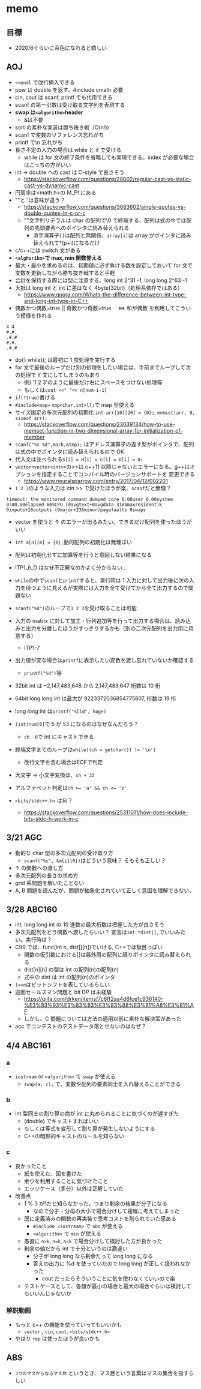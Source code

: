 # memo

## 目標

- 2020/8ぐらいに茶色になれると嬉しい

## AOJ

- `<<endl` で改行挿入できる
- pow は double を返す、#include cmath 必要
- cin, cout は scanf, printf でも代用できる
- scanf の第一引数は受け取る文字列を表現する
- **swap は`<algorithm>`header**
  - &は不要
- sort の素朴な実装は勝ち抜き戦（O(n!))
- scanf で変数のリファレンス忘れがち
- printf で\n 忘れがち
- 長さ不定の入力の場合は while と if で受ける
  - while は for 文の終了条件を省略しても実現できる。index が必要な場合はこっちの方がいい
- int → double への cast は C-style で良さそう
  - <https://stackoverflow.com/questions/28002/regular-cast-vs-static-cast-vs-dynamic-cast>
- 円周率は<math.h>の M_PI にある
- ""と''は意味が違う？
  - <https://stackoverflow.com/questions/3683602/single-quotes-vs-double-quotes-in-c-or-c>
  - ""文字列リテラルは char の配列で\0 で終端する、配列は式の中では配列の先頭要素へのポインタに読み替えられる
    - 添字演算子`[]`は配列と無関係、`array[i]`は array がポインタに読み替えられて\*(p+i)になるだけ
- c/c++には switch 文がある
- **`<alghorihm>`で max, min 関数使える**
- 最大・最小を求めるのは、初期値に必ず負ける数を設定しておいて for 文で変数を更新しながら勝ち抜き戦すると手軽
- 合計を保持する際には型に注意する。long int 2^31 -1, long long 2^63 -1
- 大抵は long int と int に差はなく 4byte(32bit)（処理系依存ではある）
  - <https://www.quora.com/Whats-the-difference-between-int-type-and-long-int-type-in-C++>
- 偶数かつ偶数=true || 奇数かつ奇数=true 　<=> 和が偶数 を利用してこういう模様を作れる

```
4 4
#.#.
.#.#
#.#.
.#.#
```

- do{} while(); は最初に 1 度処理を実行する
- for 文で最後のループだけ別の処理をしたい場合は、手前までループして次の処理で if 文にしてしまうのもあり
  - 例) '1 2 3'のように最後だけ右にスペースをつけない処理等
  - もしくは`cout <<" "<< n[num-i-1]`
- `if(!true)`書ける
- `#include<map>` `map<char,int>ll;`で map 型使える
- サイズ固定の多次元配列の初期化 `int arr[10][20] = {0};`, `memset(arr, 0, sizeof arr);`
  - <https://stackoverflow.com/questions/23039134/how-to-use-memset-function-in-two-dimensional-array-for-initialization-of-member>
- `scanf("%s %d",mark,&tmp);` はアドレス演算子の返す型がポインタで、配列は式の中でポインタに読み替えられるので OK
- 代入文は並べられる`S[i] = H[i] = C[i] = D[i] = 0;`
- `vector<vector<int>>`の>>は c++11 以降じゃないとエラーになる。g++はオプションを指定することでコンパイル時のバージョンサポートを
  変更できる
  - <https://www.neuralsparrow.com/entry/2017/04/12/002201>
- `1 2 3`のような入力は cin >> で受けたほうが楽、`scanf`だと無理？

```
timeout: the monitored command dumped core 0.00user 0.00system 0:00.00elapsed 66%CPU (0avgtext+0avgdata 3184maxresident)k 0inputs+16outputs (0major+236minor)pagefaults 0swaps
```

- vector を使うと ↑ のエラーが出るみたい。できるだけ配列を使ったほうがいい

- `int a[n][m] = {0};`動的配列の初期化は無理ぽい
- 配列は初期化せずに加算等を行うと意図しない結果になる
- ITP1_6_D はなぜ不正解なのかよく分からない...
- `while`の中で`scanf`と`printf`すると、実行時は 1 入力に対して出力後に次の入力を待つように見えるが実際には入力を全て受けてから全て出力するので問題ない
- `scanf("%d")`のループで`1 2 3`を受け取ることは可能
- 入力の matrix に対して加工・行列追加等を行って出力する場合は、読み込みと出力を分離したほうがすっきりするかも（別の二次元配列を出力用に用意する）
  - ITP1-7
- 出力値が変な場合は`printf`に表示したい変数を渡し忘れていないか確認する
  - `printf("%d")`等
- 32bit int は −2,147,483,648 から 2,147,483,647 桁数は 10 桁
- 64bit long long int は最大が 9223372036854775807, 桁数は 19 桁
- long long int は`printf("%lld", hoge)`
- `(int)num[0]`で 5 が 53 になるのはなぜなんだろう？
  - `ch -0`で int にキャストできる
- 終端文字までのループは`while((ch = getchar()) != '\n')`
  - 改行文字を含む場合はEOFで判定
- 大文字 → 小文字変換は、`ch + 32`
- アルファベット判定は`ch >= 'a' && ch <= 'z'`
- `<bits/stdc++.h>` は何？
  - <https://stackoverflow.com/questions/25311011/how-does-include-bits-stdc-h-work-in-c>

## 3/21 AGC

- 動的な char 型の多次元配列の受け取り方
  - `scanf("%s", &m[i][0])`はどういう意味？ そもそも正しい？
- ↑ の関数への渡し方
- 多次元配列の長さの求め方
- grid 系問題を解いたことない
- A, B 問題を読んだが、問題が抽象化されていて正しく意図を理解できない、

## 3/28 ABC160

- int, long long int の 10 進数の最大桁数は把握した方が良さそう
- 多次元配列をどう関数へ渡したらいい？ 宣言は`int *dist[],`でいいみたい。実行時は？
- C99 では、func(int n, dist[][n])でいける, C++では駄目っぽい
  - 関数の仮引数における[]は最外周の配列に限りポインタに読み替えられる
  - dist[n][n] の型は int の配列(n)の配列(n)
  - 式中の dist は int の配列(n)のポインタ
- `1<<n`はビットシフトを表しているらしい
- 巡回セールスマン問題と bit DP は未経験
  - <https://qiita.com/drken/items/7c6ff2aa4d8fce1c9361#0-%E3%83%93%E3%83%83%E3%83%88%E3%81%A8%E3%81%AF>
  - しかし、C 問題については方法の適用以前に素朴な解決策があった
- acc でコンテストのテストデータ落とせないのはなぜ？

## 4/4 ABC161

### a

- `iostream` or `<algorithm>` で `swap` が使える
  - `swap(a, c);` で、変数や配列の要素同士を入れ替えることができる

### b

- int 型同士の割り算の商が int に丸められることに気づくのが遅すぎた
  - (double) でキャストすればいい
  - もしくは等式を変形して割り算が発生しないようにする
  - C++の暗黙的キャストのルールを知らない

### c

- 良かったこと
  - 紙を使えた、図を書けた
  - 余りを利用することに気づけたこと
  - エッジケース（多分）以外は正解していた
- 改善点
  - 1 % 3 が1だと知らなかった。つまり剰余の結果が分子になる
    - なので分子・分母の大小で場合分けして複雑に考えてしまった
  - 既に定義済みの関数の再実装で思考コストを削られていた感ある
    - `#include <iostream>` で `abs` が使える
    - `<algorithm>` で `min` が使える
  - 愚直に `n>k`, `n=k`, `n<k` で場合分けして検討した方が良かった
  - 剰余の値だから int で十分というのは勘違い
    - 分子が long long なら剰余だって long long になる
    - 答えの出力に %d を使っていたので long long が正しく扱われなかった
      - cout だったらそういうことに気を使わなくていいので楽
  - テストケースとして、各値が最小の場合と最大の場合ぐらいは検討してもいいんじゃないか

### 解説動画

- もっと c++ の機能を使っていってもいいかも
  - `vector` , `cin`, `cout`, `<bits/stdc++.h>`
- やはり `rep` は使ったほうが良いかも

## ABS

- `3つのマスからなるマス目` というとき、マス目という言葉はマスの集合を指すらしい
